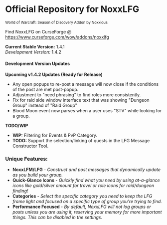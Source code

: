 # Official Repository for NoxxLFG
<sup>World of Warcraft: Season of Discovery Addon by Noxxious</sup>

Find NoxxLFG on CurseForge @ https://www.curseforge.com/wow/addons/noxxlfg

**Current Stable Version:** 1.4.1\
*Development Version:* 1.4.2

#### Development Version Updates
**Upcoming v1.4.2 Updates (Ready for Release)**
* Any open popups to re-post a message will now close if the conditions of the post are met post-popup.
* Adjustment to "need phrasing" to find roles more consistently.
* Fix for raid side window interface text that was showing "Dungeon Group" instead of "Raid Group"
* Blood Moon event now parses when a user uses "STV" while looking for a group.

**TODO/WIP**
* **WIP:** Filtering for Events & PvP Category.
* **TODO:** Support the selection/linking of quests in the LFG Message Constructor Tool.

### Unique Features:
* **NoxxLFM/LFG** - *Construct and post messages that dynamically update as you build your group.*
* **Quick-Glance Icons** - *Quickly find what you need by using at-a-glance icons like gold/silver amount for travel or role icons for raid/dungeon finding!*
* **Categories** - *Select the specific category you need to keep the LFG frame light and focused on a specific type of group you're trying to find.*
* **Performance Focused** - *By default, NoxxLFG will not log groups or posts unless you are using it, reserving your memory for more important things. This can be disabled in the settings.*